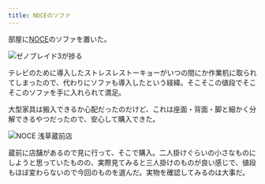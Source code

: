 ```yaml
---
title: NOCEのソファ
---
```

部屋に[NOCE](https://www.noce.co.jp/)のソファを置いた。

![](https://lh3.googleusercontent.com/LqHYqOXTGasQInIUhH3xU4GrVFX3cuSJE8Fsn52jW2vm8PLP6gwGHt6Dnut3-UKKEwG_3ddq6xPhrkbQCSzjNLjAraT7fNd9RdaaSZXgOQ3bBeuNBAZtg1bXgUrd-SNpHxZKbJfXur4h0Lg_z9hxxv9p2eKClVnbFeztL_9SSODXGFBbNZldsJw2og "ゼノブレイド3が捗る")

テレビのために導入したストレスレストーキョーがいつの間にか作業机に取られてしまったので、代わりにソファも導入したという経緯。そこそこの値段でそこそこのソファを手に入れられて満足。

大型家具は搬入できるか心配だったのだけど、これは座面・背面・脚と細かく分解できるやつだったので、安心して購入できた。

![](https://lh6.googleusercontent.com/cquvpM6kEMfqcjJhp6ire11q5_hnU_vqUGI_DC44WVwIPCxKhqgjvBaHFSVN9OZ9OeBS4PLvttytHbDfKrkAbX0CX2yJpYKPDug9HmuTxt1gITwyeQl4ULjH6n126f9gIO7S3NRAGVSU4bbmeV2j0FW6fbuRWizwXaP_WxfJYWCij8TIDTADZdeO4A "NOCE 浅草蔵前店")

蔵前に店舗があるので見に行って、そこで購入。二人掛けぐらいの小さなものにしようと思っていたものの、実際見てみると三人掛けのものが良い感じで、値段もほぼ変わらないので今回のものを選んだ。実物を確認してみるのは大事だ。
